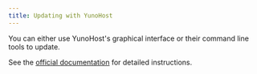```yaml
---
title: Updating with YunoHost
---
```


You can either use YunoHost's graphical interface or their command line tools to update.

See the [official documentation](https://yunohost.org/#/app_update_fr) for detailed instructions.

